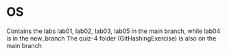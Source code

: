 # OS
Contains the labs lab01, lab02, lab03, lab05 in the main branch, while lab04 is in the new_branch
The quiz-4 folder (GitHashingExercise) is also on the main branch
